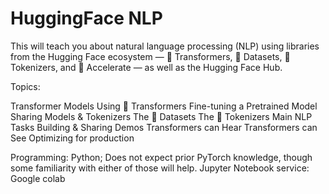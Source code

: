 # HuggingFace NLP

This will teach you about natural language processing (NLP) using libraries from the Hugging Face ecosystem — 🤗 Transformers, 🤗 Datasets, 🤗 Tokenizers, and 🤗 Accelerate — as well as the Hugging Face Hub.

Topics:

Transformer Models
Using 🤗 Transformers
Fine-tuning a Pretrained Model
Sharing Models & Tokenizers
The 🤗 Datasets
The 🤗 Tokenizers
Main NLP Tasks
Building & Sharing Demos
Transformers can Hear
Transformers can See
Optimizing for production

Programming: Python; Does not expect prior PyTorch knowledge, though some familiarity with either of those will help. 
Jupyter Notebook service: Google colab
